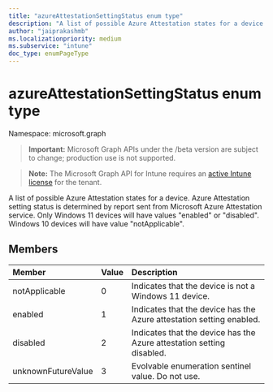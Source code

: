 ```yaml
---
title: "azureAttestationSettingStatus enum type"
description: "A list of possible Azure Attestation states for a device. Azure Attestation setting status is determined by report sent from Microsoft Azure Attestation service. Only Windows 11 devices will have values "enabled" or "disabled". Windows 10 devices will have value "notApplicable"."
author: "jaiprakashmb"
ms.localizationpriority: medium
ms.subservice: "intune"
doc_type: enumPageType
---
```


# azureAttestationSettingStatus enum type

Namespace: microsoft.graph

> **Important:** Microsoft Graph APIs under the /beta version are subject to change; production use is not supported.

> **Note:** The Microsoft Graph API for Intune requires an [active Intune license](https://go.microsoft.com/fwlink/?linkid=839381) for the tenant.

A list of possible Azure Attestation states for a device. Azure Attestation setting status is determined by report sent from Microsoft Azure Attestation service. Only Windows 11 devices will have values "enabled" or "disabled". Windows 10 devices will have value "notApplicable".

## Members
|Member|Value|Description|
|:---|:---|:---|
|notApplicable|0|Indicates that the device is not a Windows 11 device.|
|enabled|1|Indicates that the device has the Azure attestation setting enabled.|
|disabled|2|Indicates that the device has the Azure attestation setting disabled.|
|unknownFutureValue|3|Evolvable enumeration sentinel value. Do not use.|
